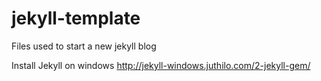 jekyll-template
===============
Files used to start a new jekyll blog

Install Jekyll on windows
http://jekyll-windows.juthilo.com/2-jekyll-gem/
